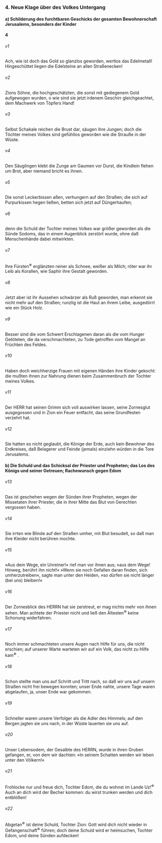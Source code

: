### 4. Neue Klage über des Volkes Untergang

#### a) Schilderung des furchtbaren Geschicks der gesamten Bewohnerschaft Jerusalems, besonders der Kinder

__4__

###### v1
Ach, wie ist doch das Gold so glanzlos geworden, wertlos das Edelmetall! Hingeschüttet liegen die Edelsteine an allen Straßenecken!

###### v2
Zions Söhne, die hochgeschätzten, die sonst mit gediegenem Gold aufgewogen wurden, o wie sind sie jetzt irdenem Geschirr gleichgeachtet, dem Machwerk von Töpfers Hand!

###### v3
Selbst Schakale reichen die Brust dar, säugen ihre Jungen; doch die Töchter meines Volkes sind gefühllos geworden wie die Strauße in der Wüste.

###### v4
Den Säuglingen klebt die Zunge am Gaumen vor Durst, die Kindlein flehen um Brot, aber niemand bricht es ihnen.

###### v5
Die sonst Leckerbissen aßen, verhungern auf den Straßen; die sich auf Purpurkissen hegen ließen, betten sich jetzt auf Düngerhaufen;

###### v6
denn die Schuld der Tochter meines Volkes war größer geworden als die Sünde Sodoms, das in einem Augenblick zerstört wurde, ohne daß Menschenhände dabei mitwirkten.

###### v7
Ihre Fürsten<sup title="oder: Edlen">&#x2732;</sup>
 erglänzten reiner als Schnee, weißer als Milch; röter war ihr Leib als Korallen, wie Saphir ihre Gestalt geworden.

###### v8
Jetzt aber ist ihr Aussehen schwärzer als Ruß geworden, man erkennt sie nicht mehr auf den Straßen; runzlig ist die Haut an ihrem Leibe, ausgedörrt wie ein Stück Holz.

###### v9
Besser sind die vom Schwert Erschlagenen daran als die vom Hunger Getöteten, die da verschmachteten, zu Tode getroffen vom Mangel an Früchten des Feldes.

###### v10
Haben doch weichherzige Frauen mit eigenen Händen ihre Kinder gekocht: die mußten ihnen zur Nahrung dienen beim Zusammenbruch der Tochter meines Volkes.

###### v11
Der HERR hat seinen Grimm sich voll auswirken lassen, seine Zornesglut ausgegossen und in Zion ein Feuer entfacht, das seine Grundfesten verzehrt hat.

###### v12
Sie hatten es nicht geglaubt, die Könige der Erde, auch kein Bewohner des Erdkreises, daß Belagerer und Feinde (jemals) einziehn würden in die Tore Jerusalems.

#### b) Die Schuld und das Schicksal der Priester und Propheten; das Los des Königs und seiner Getreuen; Rachewunsch gegen Edom


###### v13
Das ist geschehen wegen der Sünden ihrer Propheten, wegen der Missetaten ihrer Priester, die in ihrer Mitte das Blut von Gerechten vergossen haben.

###### v14
Sie irrten wie Blinde auf den Straßen umher, mit Blut besudelt, so daß man ihre Kleider nicht berühren mochte.

###### v15
»Aus dem Wege, ein Unreiner!« rief man vor ihnen aus; »aus dem Wege! Hinweg, berührt ihn nicht!« »Wenn sie noch Gefallen daran finden, sich umherzutreiben«, sagte man unter den Heiden, »so dürfen sie nicht länger (bei uns) bleiben!«

###### v16
Der Zornesblick des HERRN hat sie zerstreut, er mag nichts mehr von ihnen sehen. Man achtete der Priester nicht und ließ den Ältesten<sup title="oder: Greisen oder: Propheten">&#x2732;</sup>
 keine Schonung widerfahren.

###### v17
Noch immer schmachteten unsere Augen nach Hilfe für uns, die nicht erschien; auf unserer Warte warteten wir auf ein Volk, das nicht zu Hilfe kam<sup title="oder: kommt">&#x2732;</sup>
.

###### v18
Schon stellte man uns auf Schritt und Tritt nach, so daß wir uns auf unsern Straßen nicht frei bewegen konnten; unser Ende nahte, unsere Tage waren abgelaufen, ja, unser Ende war gekommen.

###### v19
Schneller waren unsere Verfolger als die Adler des Himmels; auf den Bergen jagten sie uns nach, in der Wüste lauerten sie uns auf.

###### v20
Unser Lebensodem, der Gesalbte des HERRN, wurde in ihren Gruben gefangen, er, von dem wir dachten: »In seinem Schatten werden wir leben unter den Völkern!«

###### v21
Frohlocke nur und freue dich, Tochter Edom, die du wohnst im Lande Uz!<sup title="vgl. Hiob 1,1">&#x2732;</sup>
 Auch an dich wird der Becher kommen: du wirst trunken werden und dich entblößen!

###### v22
Abgetan<sup title="oder: getilgt">&#x2732;</sup>
 ist deine Schuld, Tochter Zion: Gott wird dich nicht wieder in Gefangenschaft<sup title="oder: Verbannung">&#x2732;</sup>
 führen; doch deine Schuld wird er heimsuchen, Tochter Edom, und deine Sünden aufdecken!